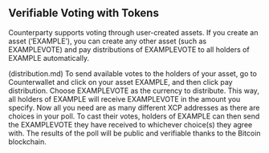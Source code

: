 Verifiable Voting with Tokens
---------------------------

Counterparty supports voting through user-created assets. If you create an asset (‘EXAMPLE’), you can create any other asset (such as EXAMPLEVOTE) and pay distributions of EXAMPLEVOTE to all holders of EXAMPLE automatically.

(distribution.md)
To send available votes to the holders of your asset, go to Counterwallet and click on your asset EXAMPLE, and then click pay distribution. Choose EXAMPLEVOTE as the currency to distribute. This way, all holders of EXAMPLE will receive EXAMPLEVOTE in the amount you specify.
Now all you need are as many different XCP addresses as there are choices in your poll. To cast their votes, holders of EXAMPLE can then send the EXAMPLEVOTE they have received to whichever choice(s) they agree with. The results of the poll will be public and verifiable thanks to the Bitcoin blockchain.
